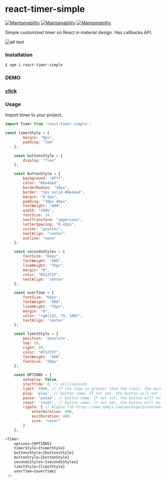 # react-timer-simple

[![Maintainability](https://travis-ci.org/coolswood/react-timer-simple.svg?branch=master)](https://travis-ci.org/coolswood/react-timer-simple.svg?branch=master)
[![Maintainability](https://badge.fury.io/js/react-timer-simple.svg)](https://badge.fury.io/js/react-timer-simple.svg)
[![Maintainability](https://api.codeclimate.com/v1/badges/99a072a5ec6206373611/maintainability)](https://codeclimate.com/github/coolswood/react-timer-simple/maintainability)

Simple customized timer on React in material design. Has callbacks API.

![alt text](https://coolswood.github.io/npm/react-timer-simple/image.gif)

### Installation

```sh
$ npm i react-timer-simple
```

### DEMO

### [click](https://coolswood.github.io/projects/error-jurnal)

### Usage

Import timer to your project.

```javascript
import Timer from 'react-timer-simple';
```

```javascript
const timerStyle = {
        margin: "0px",
        padding: "1em"
    };

    const buttonsStyle = {
        display: "flex"
    };

    const buttonStyle = {
        background: "#fff",
        color: "#8e44ad",
        borderRadius: "30px",
        border: "1px solid #8e44ad",
        margin: "0 5px",
        padding: "10px 40px",
        fontWeight: "400",
        width: "100%",
        fontSize: 14,
        textTransform: "uppercase",
        letterSpacing: "0.42px",
        cursor: "pointer",
        textAlign: "center",
        outline: "none"
    };

    const secondsStyles = {
        fontSize: "64px",
        fontWeight: "400",
        lineHeight: "75px",
        margin: "0",
        color: "#312f2f",
        textAlign: 'center'
    };

    const overTime = {
        fontSize: "64px",
        fontWeight: "400",
        lineHeight: "75px",
        margin: "0",
        color: "rgb(232, 79, 100)",
        textAlign: 'center'
    };

    const limitStyle = {
        position: 'absolute',
        top: 20,
        right: 20,
        color: "#312f2f",
        fontWeight: "400",
        fontSize: "20px"
    };

    const OPTIONS = {
        autoplay: false,
        startTime: 0, // milliseconds
        limit: 5000, // If the time is greater than the limit, the main timer will change the styles. You can, for example, paint it red (milliseconds)
        play: 'play', // button name. If not set, the button will not appear
        pause: 'pause', // button name. If not set, the button will not appear
        reset: 'reset', // button name. If not set, the button will not appear
        ripple: { // Ripple lib https://www.npmjs.com/package/@intereact/ripple
            enterDuration: 400,
            exitDuration: 400,
            size: "cover"
        }
    };

<Timer
    options={OPTIONS}
    timerStyle={timerStyle}
    buttonsStyle={buttonsStyle}
    buttonStyle={buttonStyle}
    secondsStyles={secondsStyles}
    limitStyle={limitStyle}
    overTime={overTime}
 />
```
